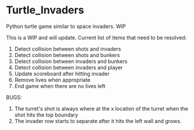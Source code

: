# Turtle_Invaders
Python turtle game similar to space invaders. WIP

This is a WIP and will update.
Current list of items that need to be resolved:
1. Detect collision between shots and invaders
2. Detect collision between shots and bunkers
3. Detect collision between invaders and bunkers
4. Detect collision between invaders and player
5. Update scoreboard after hitting invader
6. Remove lives when appropriate
7. End game when there are no lives left

BUGS:
1. The turret's shot is always where at the x location of the turret when the shot hits the top boundary
2. The invader row starts to separate after it hits the left wall and grows.
